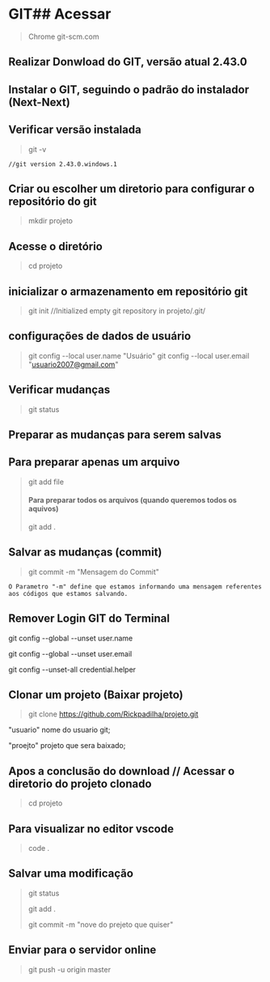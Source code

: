 # GIT## Acessar 
>Chrome git-scm.com

## Realizar Donwload do GIT, versão atual 2.43.0

## Instalar o GIT, seguindo o padrão do instalador (Next-Next)

## Verificar versão instalada
> git -v
> 
    //git version 2.43.0.windows.1

## Criar ou escolher um diretorio para configurar o repositório do git
> mkdir projeto 

## Acesse o diretório
> cd projeto 

## inicializar o armazenamento em repositório git
> git init
        //Initialized empty git repository in projeto/.git/

## configurações de dados de usuário 
> git config --local user.name "Usuário"
> git config --local user.email "usuario2007@gmail.com"


## Verificar mudanças
> git status 

## Preparar as mudanças para serem salvas 

## Para preparar apenas um arquivo
> git add file
> #### Para preparar todos os arquivos (quando queremos todos os aquivos)
> git add .


## Salvar as mudanças (commit)
> git commit -m "Mensagem do Commit"
>
    O Parametro "-m" define que estamos informando uma mensagem referentes aos códigos que estamos salvando. 


## Remover Login GIT do Terminal


git config --global --unset user.name

git config --global --unset user.email

git config --unset-all credential.helper


## Clonar um projeto (Baixar projeto)
> git clone https://github.com/Rickpadilha/projeto.git
> 
"usuario" nome do usuario git;

"proejto" projeto que sera baixado;

## Apos a conclusão do download // Acessar o diretorio do projeto clonado 

> cd projeto 


## Para visualizar no editor vscode
> code .


## Salvar uma modificação

> git status
> 
> git add .
> 
> git commit -m "nove do prejeto que quiser"


## Enviar para o servidor online 
> git push -u origin master
